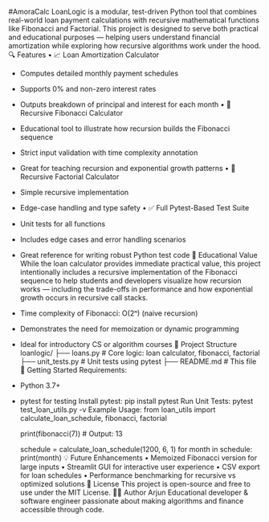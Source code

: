 #AmoraCalc
LoanLogic is a modular, test-driven Python tool that combines real-world loan payment calculations with recursive mathematical functions like Fibonacci and Factorial. This project is designed to serve both practical and educational purposes — helping users understand financial amortization while exploring how recursive algorithms work under the hood.
🔍 Features
•	📈 Loan Amortization Calculator
  - Computes detailed monthly payment schedules
  - Supports 0% and non-zero interest rates
  - Outputs breakdown of principal and interest for each month
•	🔁 Recursive Fibonacci Calculator
  - Educational tool to illustrate how recursion builds the Fibonacci sequence
  - Strict input validation with time complexity annotation
  - Great for teaching recursion and exponential growth patterns
•	🧮 Recursive Factorial Calculator
  - Simple recursive implementation
  - Edge-case handling and type safety
•	✅ Full Pytest-Based Test Suite
  - Unit tests for all functions
  - Includes edge cases and error handling scenarios
  - Great reference for writing robust Python test code
🧠 Educational Value
While the loan calculator provides immediate practical value, this project intentionally includes a recursive implementation of the Fibonacci sequence to help students and developers visualize how recursion works — including the trade-offs in performance and how exponential growth occurs in recursive call stacks.

- Time complexity of Fibonacci: O(2ⁿ) (naive recursion)
- Demonstrates the need for memoization or dynamic programming
- Ideal for introductory CS or algorithm courses
📁 Project Structure
loanlogic/
├── loans.py           # Core logic: loan calculator, fibonacci, factorial
├── unit_tests.py      # Unit tests using pytest
├── README.md               # This file
🚀 Getting Started
Requirements:
- Python 3.7+
- pytest for testing
Install pytest:
  pip install pytest
Run Unit Tests:
  pytest test_loan_utils.py -v
Example Usage:
  from loan_utils import calculate_loan_schedule, fibonacci, factorial

  print(fibonacci(7))  # Output: 13

  schedule = calculate_loan_schedule(1200, 6, 1)
  for month in schedule:
      print(month)
💡 Future Enhancements
•	Memoized Fibonacci version for large inputs
•	Streamlit GUI for interactive user experience
•	CSV export for loan schedules
•	Performance benchmarking for recursive vs optimized solutions
🏁 License
This project is open-source and free to use under the MIT License.
👨‍🏫 Author
Arjun
Educational developer & software engineer passionate about making algorithms and finance accessible through code.

